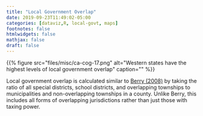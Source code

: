 ```yaml
---
title: "Local Government Overlap"
date: 2019-09-23T11:49:02-05:00
categories: [dataviz,R, local-govt, maps]
footnotes: false
htmlwidgets: false
mathjax: false
draft: false
---
```


{{% figure src="files/misc/ca-cog-17.png" alt="Western states have the highest levels of local government overlap" caption="" %}}
<!--more-->

Local government overlap is calculated similar to [Berry (2008)](https://dx.doi.org/10.1111/j.1540-5907.2008.00344.x) by taking the ratio of all special districts, school districts, and overlapping townships to municipalities and non-overlapping townships in a county. Unlike Berry, this includes all forms of overlapping jurisdictions rather than just those with taxing power.
